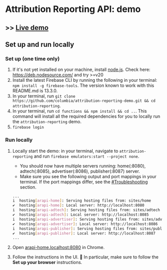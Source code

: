 # Attribution Reporting API: demo

## >> [Live demo](https://goo.gle/attribution-reporting-demo)

## Set up and run locally

### Set up (one time only)
1. If it's not yet installed on your machine, install [node.js](https://nodejs.org/en/download/).
   Check here: https://deb.nodesource.com/ and try >=v20
2. Install the latest Firebase CLI by running the following in your terminal: `npm install -g firebase-tools`. The version known to work with this README.md is 13.3.0.
3. In your terminal, run `git clone https://github.com/columbia/attribution-reporting-demo.git && cd attribution-reporting`. 
4. In your terminal, run `cd functions && npm install && cd ..`. This command will install all the required dependencies for you to locally run the `attribution-reporting` demo.
5. `firebase login`

### Run locally
1. Locally start the demo: in your terminal, navigate to `attribution-reporting` and run `firebase emulators:start --project none`.
    * You should now have multiple servers running: home(:8080), adtech(:8085), advertiser(:8086), publisher(:8087) server.
    * Make sure you see the following output and port mappings in your terminal. If the port mappings differ, see the [#Troubleshooting](#troubleshooting) section.

    ```sh
    ...
    i  hosting[arapi-home]: Serving hosting files from: sites/home
    ✔  hosting[arapi-home]: Local server: http://localhost:8080
    i  hosting[arapi-adtech]: Serving hosting files from: sites/adtech
    ✔  hosting[arapi-adtech]: Local server: http://localhost:8085
    i  hosting[arapi-advertiser]: Serving hosting files from: sites/advertiser
    ✔  hosting[arapi-advertiser]: Local server: http://localhost:8086
    i  hosting[arapi-publisher]: Serving hosting files from: sites/publisher
    ✔  hosting[arapi-publisher]: Local server: http://localhost:8087
    ...
    ```

4. Open [arapi-home.localhost:8080](http://arapi-home.localhost:8080) in Chrome.
5. Follow the instructions in the UI. 🚨 In particular, make sure to follow the **Set up your browser** instructions.
